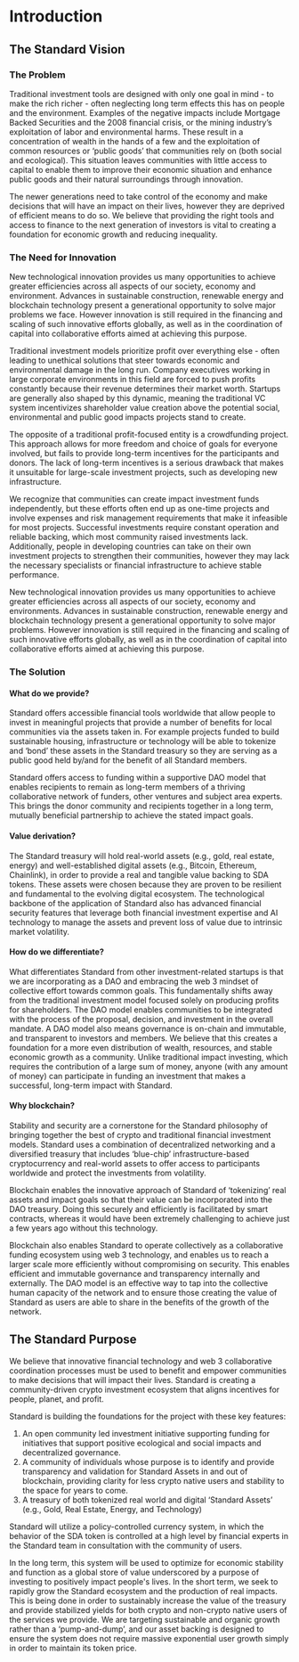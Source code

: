 # Introduction

## **The Standard Vision** <a href="#_tdzc5mkfmlo6" id="_tdzc5mkfmlo6"></a>

### **The Problem** <a href="#_9f1lvxbmxet" id="_9f1lvxbmxet"></a>

Traditional investment tools are designed with only one goal in mind - to make the rich richer - often neglecting long term effects this has on people and the environment. Examples of the negative impacts include Mortgage Backed Securities and the 2008 financial crisis, or the mining industry’s exploitation of labor and environmental harms. These result in a concentration of wealth in the hands of a few and the exploitation of common resources or ‘public goods’ that communities rely on (both social and ecological). This situation leaves communities with little access to capital to enable them to improve their economic situation and enhance public goods and their natural surroundings through innovation.

The newer generations need to take control of the economy and make decisions that will have an impact on their lives, however they are deprived of efficient means to do so. We believe that providing the right tools and access to finance to the next generation of investors is vital to creating a foundation for economic growth and reducing inequality.

### **The Need for Innovation** <a href="#_mjnt2p6tehrl" id="_mjnt2p6tehrl"></a>

New technological innovation provides us many opportunities to achieve greater efficiencies across all aspects of our society, economy and environment. Advances in sustainable construction, renewable energy and blockchain technology present a generational opportunity to solve major problems we face. However innovation is still required in the financing and scaling of such innovative efforts globally, as well as in the coordination of capital into collaborative efforts aimed at achieving this purpose.

Traditional investment models prioritize profit over everything else - often leading to unethical solutions that steer towards economic and environmental damage in the long run. Company executives working in large corporate environments in this field are forced to push profits constantly because their revenue determines their market worth. Startups are generally also shaped by this dynamic, meaning the traditional VC system incentivizes shareholder value creation above the potential social, environmental and public good impacts projects stand to create.

The opposite of a traditional profit-focused entity is a crowdfunding project. This approach allows for more freedom and choice of goals for everyone involved, but fails to provide long-term incentives for the participants and donors. The lack of long-term incentives is a serious drawback that makes it unsuitable for large-scale investment projects, such as developing new infrastructure.

We recognize that communities can create impact investment funds independently, but these efforts often end up as one-time projects and involve expenses and risk management requirements that make it infeasible for most projects. Successful investments require constant operation and reliable backing, which most community raised investments lack. Additionally, people in developing countries can take on their own investment projects to strengthen their communities, however they may lack the necessary specialists or financial infrastructure to achieve stable performance.

New technological innovation provides us many opportunities to achieve greater efficiencies across all aspects of our society, economy and environments. Advances in sustainable construction, renewable energy and blockchain technology present a generational opportunity to solve major problems. However innovation is still required in the financing and scaling of such innovative efforts globally, as well as in the coordination of capital into collaborative efforts aimed at achieving this purpose.

### **The Solution** <a href="#_qdbxubg35p6j" id="_qdbxubg35p6j"></a>

#### **What do we provide?**

Standard offers accessible financial tools worldwide that allow people to invest in meaningful projects that provide a number of benefits for local communities via the assets taken in. For example projects funded to build sustainable housing, infrastructure or technology will be able to tokenize and ‘bond’ these assets in the Standard treasury so they are serving as a public good held by/and for the benefit of all Standard members.

Standard offers access to funding within a supportive DAO model that enables recipients to remain as long-term members of a thriving collaborative network of funders, other ventures and subject area experts. This brings the donor community and recipients together in a long term, mutually beneficial partnership to achieve the stated impact goals.

#### **Value derivation?**

The Standard treasury will hold real-world assets (e.g., gold, real estate, energy) and well-established digital assets (e.g., Bitcoin, Ethereum, Chainlink), in order to provide a real and tangible value backing to SDA tokens. These assets were chosen because they are proven to be resilient and fundamental to the evolving digital ecosystem. The technological backbone of the application of Standard also has advanced financial security features that leverage both financial investment expertise and AI technology to manage the assets and prevent loss of value due to intrinsic market volatility.

#### **How do we differentiate?**

What differentiates Standard from other investment-related startups is that we are incorporating as a DAO and embracing the web 3 mindset of collective effort towards common goals. This fundamentally shifts away from the traditional investment model focused solely on producing profits for shareholders. The DAO model enables communities to be integrated with the process of the proposal, decision, and investment in the overall mandate. A DAO model also means governance is on-chain and immutable, and transparent to investors and members. We believe that this creates a foundation for a more even distribution of wealth, resources, and stable economic growth as a community. Unlike traditional impact investing, which requires the contribution of a large sum of money, anyone (with any amount of money) can participate in funding an investment that makes a successful, long-term impact with Standard.

#### **Why blockchain?**

Stability and security are a cornerstone for the Standard philosophy of bringing together the best of crypto and traditional financial investment models. Standard uses a combination of decentralized networking and a diversified treasury that includes ‘blue-chip’ infrastructure-based cryptocurrency and real-world assets to offer access to participants worldwide and protect the investments from volatility.

Blockchain enables the innovative approach of Standard of ‘tokenizing’ real assets and impact goals so that their value can be incorporated into the DAO treasury. Doing this securely and efficiently is facilitated by smart contracts, whereas it would have been extremely challenging to achieve just a few years ago without this technology.

Blockchain also enables Standard to operate collectively as a collaborative funding ecosystem using web 3 technology, and enables us to reach a larger scale more efficiently without compromising on security. This enables efficient and immutable governance and transparency internally and externally. The DAO model is an effective way to tap into the collective human capacity of the network and to ensure those creating the value of Standard as users are able to share in the benefits of the growth of the network.

## **The Standard Purpose** <a href="#_gws785zkwap" id="_gws785zkwap"></a>

We believe that innovative financial technology and web 3 collaborative coordination processes must be used to benefit and empower communities to make decisions that will impact their lives. Standard is creating a community-driven crypto investment ecosystem that aligns incentives for people, planet, and profit.

Standard is building the foundations for the project with these key features:

1. An open community led investment initiative supporting funding for initiatives that support positive ecological and social impacts and decentralized governance.
2. A community of individuals whose purpose is to identify and provide transparency and validation for Standard Assets in and out of blockchain, providing clarity for less crypto native users and stability to the space for years to come.
3. A treasury of both tokenized real world and digital ‘Standard Assets’ (e.g., Gold, Real Estate, Energy, and Technology)

Standard will utilize a policy-controlled currency system, in which the behavior of the SDA token is controlled at a high level by financial experts in the Standard team in consultation with the community of users.

In the long term, this system will be used to optimize for economic stability and function as a global store of value underscored by a purpose of investing to positively impact people's lives. In the short term, we seek to rapidly grow the Standard ecosystem and the production of real impacts. This is being done in order to sustainably increase the value of the treasury and provide stabilized yields for both crypto and non-crypto native users of the services we provide. We are targeting sustainable and organic growth rather than a ‘pump-and-dump’, and our asset backing is designed to ensure the system does not require massive exponential user growth simply in order to maintain its token price.
